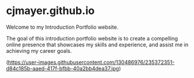 # cjmayer.github.io

Welcome to my Introduction Portfolio website. 

The goal of this introduction portfolio website is to create a compelling online presence that showcases my skills and experience, and assist me in achieving my career goals.


(https://user-images.githubusercontent.com/130486976/235372351-d84c185b-aaed-417f-bfbb-40a2bb4dea37.jpg)
